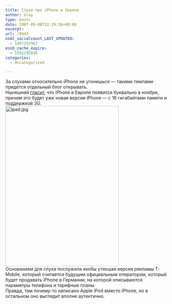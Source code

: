 ```yaml
---
title: Слухи про iPhone в Европе
author: Gray
type: posts
date: 2007-09-08T22:29:36+00:00
excerpt:
url: /8943
esml_socialcount_LAST_UPDATED:
  - 1497255962
essb_cache_expire:
  - 1591295846
categories:
  - Uncategorized

---
```








За слухами относительно iPhone не угонишься &#8212; такими темпами придется отдельный блог открывать.  
Нынешний <a href="http://gizmodo.com/gadgets/unconfirmed/europeans-may-get-bigger-badder-iphone-297850.php" target="_blank">гласит</a>, что iPhone в Европе появится буквально в ноябре, причем это будет уже новая версия iPhone &#8212; с 16 гигабайтами памяти и поддержкой 3G.  
[<img src="https://i1.wp.com/img-fotki.yandex.ru/get/3/gray7400.33/0_3253_4e5ce635_L.jpg?resize=353%2C500" width="353" height="500" title="ipad.jpg" alt="ipad.jpg" border="0" data-recalc-dims="1" />][1]  
Основанием для слуха послужила якобы утекшая версия рекламы T-Mobile, который считается будущим официальным оператором, который будет продавать iPhone в Германии, на которой описываются параметры телефона и тарифные планы.  
Правда, там почему-то написано Apple iPod вместо iPhone, но в остальном оно выглядит вполне аутентично.

 [1]: http://fotki.yandex.ru/users/gray7400/view/12883/